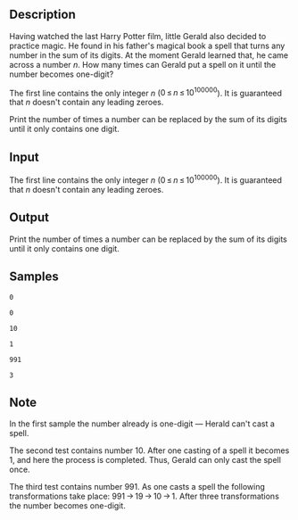 ## Description

<div><p>Having watched the last Harry Potter film, little Gerald also decided to practice magic. He found in his father's magical book a spell that turns any number in the sum of its digits. At the moment Gerald learned that, he came across a number <span class="tex-span"><i>n</i></span>. How many times can Gerald put a spell on it until the number becomes one-digit?</p></div><div class="input-specification"><p>The first line contains the only integer <span class="tex-span"><i>n</i></span> (<span class="tex-span">0 ≤ <i>n</i> ≤ 10<sup class="upper-index">100000</sup></span>). It is guaranteed that <span class="tex-span"><i>n</i></span> doesn't contain any leading zeroes.</p></div><div class="output-specification"><p>Print the number of times a number can be replaced by the sum of its digits until it only contains one digit.</p></div>


## Input

<p>The first line contains the only integer <span class="tex-span"><i>n</i></span> (<span class="tex-span">0 ≤ <i>n</i> ≤ 10<sup class="upper-index">100000</sup></span>). It is guaranteed that <span class="tex-span"><i>n</i></span> doesn't contain any leading zeroes.</p>


## Output

<p>Print the number of times a number can be replaced by the sum of its digits until it only contains one digit.</p>


## Samples

```input1
0

```

```output1
0

```






```input2
10

```

```output2
1

```






```input3
991

```

```output3
3

```




## Note

<p>In the first sample the number already is one-digit — Herald can't cast a spell.</p><p>The second test contains number <span class="tex-span">10</span>. After one casting of a spell it becomes <span class="tex-span">1</span>, and here the process is completed. Thus, Gerald can only cast the spell once.</p><p>The third test contains number <span class="tex-span">991</span>. As one casts a spell the following transformations take place: <span class="tex-span">991 → 19 → 10 → 1</span>. After three transformations the number becomes one-digit.</p>

